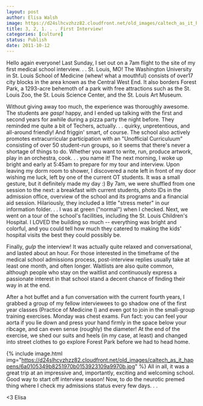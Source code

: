```yaml
---
layout: post
author: Elisa Walsh
image: https://d24slhcvzhzz82.cloudfront.net/old_images/caltech_as_it_happens/6a0105349b8251970b014e8c2532f7970d.jpg
title: 3, 2, 1. . . First Interview!
categories: [culture]
status: Publish
date: 2011-10-12
---
```


Hello again everyone! Last Sunday, I set out on a 7am flight to the site of my first medical school interview. . . St. Louis, MO!
The Washington University in St. Louis School of Medicine (whew! what a mouthful) consists of over17 city blocks in the area known as the Central West End. It also borders Forest Park, a 1293-acre behemoth of a park with free attractions such as the St. Louis Zoo, the St. Louis Science Center, and the St. Louis Art Museum.

Without giving away too much, the experience was thoroughly awesome. The students are *gasp!* happy, and I ended up talking with the first and second years for awhile during a pizza party the night before. They reminded me quite a bit of Techers, actually. . . quirky, unpretentious, and all-around friendly! And friggin' smart, of course. The school also actively promotes extracurricular participation with an "Unofficial Curriculuum" consisting of over 50 student-run groups, so it seems that there's never a shortage of things to do. Whether you want to write, run, produce artwork, play in an orchestra, cook. . . you name it!
The next morning, I woke up bright and early at 5:45am to prepare for my tour and interview. Upon leaving my dorm room to shower, I discovered a note left in front of my door wishing me luck, left by one of the current OT students. It was a small gesture, but it definitely made my day :) By 7am, we were shuffled from one session to the next: a breakfast with current students, photo IDs in the admission office, overview of the school and its programs and a financial aid session. Hilariously, they included a little "stress meter" in our information folder. . . I was at green ("normal") when I checked. Next, we went on a tour of the school's facilities, including the St. Louis Children's Hospital. I LOVED the building so much -- everything was bright and colorful, and you could tell how much they catered to making the kids' hospital visits the best they could possibly be.

Finally, *gulp* the interview! It was actually quite relaxed and conversational, and lasted about an hour. For those interested in the timeframe of the medical school admissions process, post-interview replies usually take at least one month, and often longer. Waitlists are also quite common, although people who stay on the waitlist and continuously express a passionate interest in that school stand a decent chance of finding their way in at the end.

After a hot buffet and a fun conversation with the current fourth years, I grabbed a group of my fellow interviewees to go shadow one of the first year classes (Practice of Medicine I) and even got to join in the small-group training exercises. Monday was chest exams. Fun fact: you can feel your aorta if you lie down and press your hand firmly in the space below your ribcage, and can even sense (roughly) the diameter! At the end of the exercise, we shed our suits and heels (in my case, at least) and changed into street clothes to go explore Forest Park before we had to head home.


{% include image.html img="https://d24slhcvzhzz82.cloudfront.net/old_images/caltech_as_it_happens/6a0105349b8251970b0153923109a9970b.jpg" %}
All in all, it was a great trip at an impressive and, importantly, exciting and welcoming school. Good way to start off interview season! Now, to do the neurotic premed thing where I check my admissions status every few days. . .

&lt;3
Elisa
